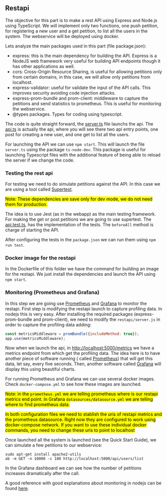 ## Restapi

The objective for this part is to make a rest API using Express and Node.js using TypeScript. We will implement only two
functions, one push petition, for registering a new user and a get petition, to list all the users in the system. The
webservice will be deployed using docker.

Lets analyze the main packages used in this part (file package.json):

- express: this is the main dependency for building the API. Express is a NodeJS web framework very useful for building
  API endpoints though it has other applications as well.
- cors: Cross-Origin Resource Sharing, is useful for allowing petitions only from certain domains, in this case, we will
  allow only petitions from localhost.
- express-validator: useful for validate the input of the API calls. This improves security avoiding code injection
  attacks.
- express-prom-bundle and prom-client: middleware to capture the petitions and send statistics to prometheus. This is
  useful for monitoring the webservice.
- @types packages. Types for coding using typescript.

The code is quite straight forward, the [server.ts](server.ts) file launchs the api. The [api.ts](api.ts) is actually
the api, where you will see there two api entry points, one post for creating a new user, and one get to list all the
users.

For launching the API we can use `npm start`. This will launch the file `server.ts` using the package `ts-node-dev`.
This package is useful for launching Typescript files with the additional feature of being able to reload the server if
we change the code.

### Testing the rest api

For testing we need to do simulate petitions against the API. In this case we are using a tool
called [Supertest](https://www.npmjs.com/package/supertest).

<mark>Note: These dependencies are save only for dev mode, we do not need them for production.</mark>

The idea is to use Jest (as in the webapp) as the main testing framework. For making the get or post petitions we are
going to use supertest. The [api.test.ts](tests/api.test.ts), has the implementation of the tests. The `beforeAll`
method is charge of starting the API.

After configuring the tests in the `package.json` we can run them using `npm run test`.

### Docker image for the restapi

In the Dockerfile of this folder we have the command for building an image for the restapi. We just install the
dependencies and launch the API using `npm start`.

### Monitoring (Prometheus and Grafana)

In this step we are going use [Prometheus](https://prometheus.io/) and [Grafana](https://grafana.com/) to monitor the
restapi. First step is modifying the restapi launch to capture profiling data. In nodejs this is very easy. After
installing the required packages (express-prom-bundle and prom-client), we need to modify the `restapi/server.js` in
order to capture the profiling data adding:

```javascript
const metricsMiddleware = promBundle({includeMethod: true});
app.use(metricsMiddleware);
```

Now when we launch the api, in [http://localhost:5000/metrics](http://localhost:5000/metrics) we have a metrics endpoint
from which get the profiling data. The idea here is to have another piece of software running (
called [Prometheus](https://prometheus.io/)) that will get this data, let say, every five seconds. Then, another
software called [Grafana](https://grafana.com/) will display this using beautiful charts.

For running Prometheus and Grafana we can use several docker images. Check `docker-compose.yml` to see how these images
are launched.

<mark>Note: in the `prometheus.yml` we are telling prometheus where is our restapi metrics end point. In
Grafana `datasources/datasource.yml` we are telling where to find prometheus data.</mark>

<mark>In both configuration files we need to stablish the uris of restapi metrics and the prometheus datasource. Right
now they are configured to work using docker-compose network. If you want to use these individual docker commands, you
need to change these uris to point to localhost</mark>

Once launched all the system is launched (see the Quick Start Guide), we can simulate a few petitions to our webservice:

```
sudo apt-get install apache2-utils
ab -m GET -n 10000 -c 100 http://localhost:5000/api/users/list
```

In the Grafana dashboard we can see how the number of petitions increases dramatically after the call.

A good reference with good explanations about monitoring in nodejs can be
found [here](https://github.com/coder-society/nodejs-application-monitoring-with-prometheus-and-grafana).
